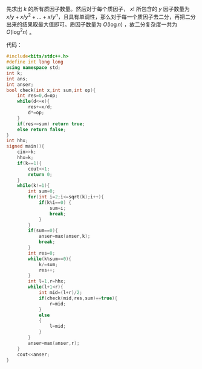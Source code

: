 先求出 $k$ 的所有质因子数量。然后对于每个质因子， $x !$ 所包含的 $y$ 因子数量为 $x / y + x/ {y^2} +...+ x/{y^n}$，且具有单调性，那么对于每一个质因子去二分，再把二分出来的结果取最大值即可。质因子数量为 $O(\log n)$ ，故二分复杂度一共为 $O(\log^2 n)$ 。

代码：


```cpp
#include<bits/stdc++.h>
#define int long long
using namespace std;
int k;
int ans;
int anser;
bool check(int x,int sum,int op){
    int res=0,d=op;
    while(d<=x){
        res+=x/d;
        d*=op;
    }
    if(res>=sum) return true;
    else return false; 
}
int hhx;
signed main(){
    cin>>k;
    hhx=k;
    if(k==1){
        cout<<1;
        return 0;
    }
    while(k!=1){
        int sum=0;
        for(int i=2;i<=sqrt(k);i++){
            if(k%i==0) {
                sum=i;
                break;
            }
        }
        if(sum==0){
            anser=max(anser,k);
            break;
        }
        int res=0;
        while(k%sum==0){
            k/=sum;
            res++;
        }
        int l=1,r=hhx;
        while(l+1<r){
            int mid=(l+r)/2;
            if(check(mid,res,sum)==true){
                r=mid;
            }
            else
            {
                l=mid;
            }
        }
        anser=max(anser,r);
    }
    cout<<anser;
}

```
